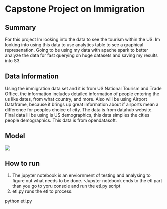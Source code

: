 # Capstone Project on Immigration

## Summary
For this project Im looking into the data to see the tourism within the US. Im looking into using this data to use analytics table to see a graphical represenation. Going to be using my data with apache spark to better analyze the data for fast querying on huge datasets and saving my results into S3.

## Data Information
Using the immigration data set and it is from US National Tourism and Trade Office, the information includes detailed information of people entering the us like dates, from what country, and more. Also will be using Airport Dataframe, because it brings up great information about if airports mean a difference for peoples choice of city. The data is from datahub website. Final data Ill be using is US demographics, this data simplies the cities people demographics. This data is from opendatasoft.

## Model
![](img/tables.png)

## How to run
1. The jupyter notebook is an enviornment of testing and analysing to figure out what needs to be done.
    -Jupyter notebook ends to the etl part than you go to yoru console and run the etl.py script
2. etl.py runs the etl to process.

python etl.py


